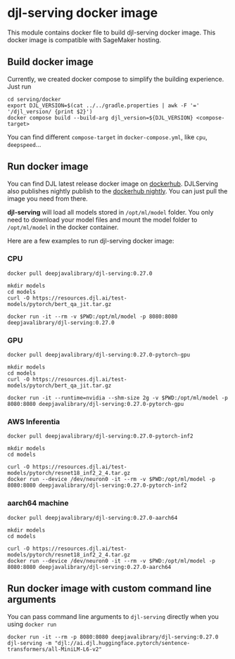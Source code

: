 # djl-serving docker image

This module contains docker file to build djl-serving docker image. This docker image
is compatible with SageMaker hosting.

## Build docker image

Currently, we created docker compose to simplify the building experience. Just run

```shell
cd serving/docker
export DJL_VERSION=$(cat ../../gradle.properties | awk -F '=' '/djl_version/ {print $2}')
docker compose build --build-arg djl_version=${DJL_VERSION} <compose-target>
```

You can find different `compose-target` in `docker-compose.yml`, like `cpu`, `deepspeed`...

## Run docker image

You can find DJL latest release docker image on [dockerhub](https://hub.docker.com/r/deepjavalibrary/djl-serving/tags?page=1&name=0.27.0).
DJLServing also publishes nightly publish to the [dockerhub nightly](https://hub.docker.com/r/deepjavalibrary/djl-serving/tags?page=1&name=nightly).
You can just pull the image you need from there.

**djl-serving** will load all models stored in `/opt/ml/model` folder. You only need to
download your model files and mount the model folder to `/opt/ml/model` in the docker container.

Here are a few examples to run djl-serving docker image:

### CPU

```shell
docker pull deepjavalibrary/djl-serving:0.27.0

mkdir models
cd models
curl -O https://resources.djl.ai/test-models/pytorch/bert_qa_jit.tar.gz

docker run -it --rm -v $PWD:/opt/ml/model -p 8080:8080 deepjavalibrary/djl-serving:0.27.0
```

### GPU

```shell
docker pull deepjavalibrary/djl-serving:0.27.0-pytorch-gpu

mkdir models
cd models
curl -O https://resources.djl.ai/test-models/pytorch/bert_qa_jit.tar.gz

docker run -it --runtime=nvidia --shm-size 2g -v $PWD:/opt/ml/model -p 8080:8080 deepjavalibrary/djl-serving:0.27.0-pytorch-gpu
```

### AWS Inferentia

```shell
docker pull deepjavalibrary/djl-serving:0.27.0-pytorch-inf2

mkdir models
cd models

curl -O https://resources.djl.ai/test-models/pytorch/resnet18_inf2_2_4.tar.gz
docker run --device /dev/neuron0 -it --rm -v $PWD:/opt/ml/model -p 8080:8080 deepjavalibrary/djl-serving:0.27.0-pytorch-inf2
```

### aarch64 machine

```shell
docker pull deepjavalibrary/djl-serving:0.27.0-aarch64

mkdir models
cd models

curl -O https://resources.djl.ai/test-models/pytorch/resnet18_inf2_2_4.tar.gz
docker run --device /dev/neuron0 -it --rm -v $PWD:/opt/ml/model -p 8080:8080 deepjavalibrary/djl-serving:0.27.0-aarch64
```

## Run docker image with custom command line arguments

You can pass command line arguments to `djl-serving` directly when you using `docker run`

```
docker run -it --rm -p 8080:8080 deepjavalibrary/djl-serving:0.27.0 djl-serving -m "djl://ai.djl.huggingface.pytorch/sentence-transformers/all-MiniLM-L6-v2"
```
